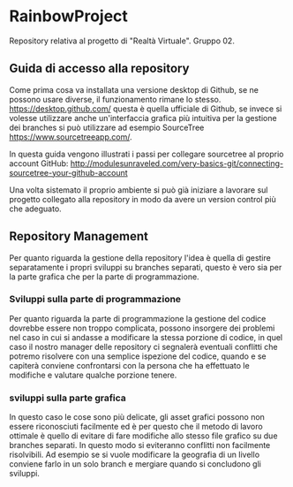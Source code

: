 # RainbowProject
Repository relativa al progetto di "Realtà Virtuale". Gruppo 02.

## Guida di accesso alla repository
Come prima cosa va installata una versione desktop di Github, se ne possono usare diverse, il funzionamento rimane lo stesso.
https://desktop.github.com/ questa è quella ufficiale di Github, se invece si volesse utilizzare anche un'interfaccia grafica più intuitiva
per la gestione dei branches si può utilizzare ad esempio SourceTree https://www.sourcetreeapp.com/.

In questa guida vengono illustrati i passi per collegare sourcetree al proprio account GitHub: http://modulesunraveled.com/very-basics-git/connecting-sourcetree-your-github-account

Una volta sistemato il proprio ambiente si può già iniziare a lavorare sul progetto collegato alla repository in modo da avere un version control più che adeguato. 

## Repository Management
Per quanto riguarda la gestione della repository l'idea è quella di gestire separatamente i propri sviluppi su branches separati, questo è vero sia per la parte grafica che per la parte di programmazione. 

### Sviluppi sulla parte di programmazione
Per quanto riguarda la parte di programmazione la gestione del codice dovrebbe essere non troppo complicata, possono insorgere dei problemi nel caso in cui si andasse a modificare la stessa porzione di codice, in quel caso il nostro manager delle repository ci segnalerà eventuali conflitti che potremo risolvere con una semplice ispezione del codice, quando e se capiterà conviene confrontarsi con la persona che ha effettuato le modifiche e valutare qualche porzione tenere.

### sviluppi sulla parte grafica
In questo caso le cose sono più delicate, gli asset grafici possono non essere riconosciuti facilmente ed è per questo che il metodo di lavoro ottimale è quello di evitare di fare modifiche allo stesso file grafico su due branches separati. In questo modo si eviteranno conflitti non facilmente risolvibili. Ad esempio se si vuole modificare la geografia di un livello conviene farlo in un solo branch e mergiare quando si concludono gli sviluppi. 
